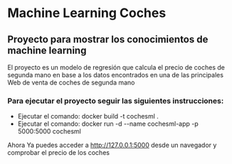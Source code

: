 # Machine Learning Coches

## Proyecto para mostrar los conocimientos de machine learning

El proyecto es un modelo de regresión que calcula el precio de coches de segunda mano en base a los datos encontrados en una de las principales Web de venta de coches de segunda mano

### Para ejecutar el proyecto seguir las siguientes instrucciones:

- Ejecutar el comando: docker build -t cochesml .
- Ejecutar el comando: docker run -d --name cochesml-app -p 5000:5000 cochesml

Ahora Ya puedes acceder a http://127.0.0.1:5000 desde un navegador y comprobar el precio de los coches